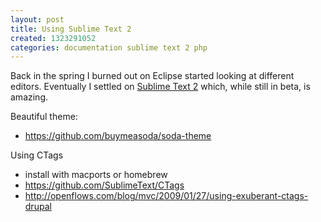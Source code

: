 ```yaml
---
layout: post
title: Using Sublime Text 2
created: 1323291052
categories: documentation sublime text 2 php
---
```

Back in the spring I burned out on Eclipse started looking at different editors. Eventually I settled on <a href="http://www.sublimetext.com/">Sublime Text 2</a> which, while still in beta, is amazing. 

Beautiful theme:
- https://github.com/buymeasoda/soda-theme

Using CTags
- install with macports or homebrew
- https://github.com/SublimeText/CTags
- http://openflows.com/blog/mvc/2009/01/27/using-exuberant-ctags-drupal
